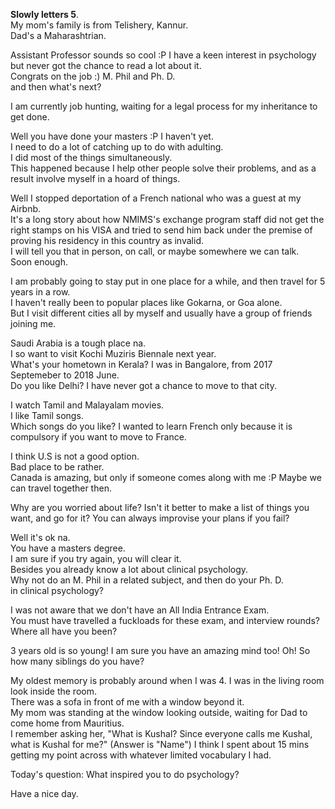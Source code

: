 **Slowly letters 5**.  
My mom's family is from Telishery, Kannur.  
Dad's a Maharashtrian.  

Assistant Professor sounds so cool :P
I have a keen interest in psychology but never got the chance to read a lot about it.  
Congrats on the job :)
M.  Phil and Ph.  D.  
and then what's next?

I am currently job hunting, waiting for a legal process for my inheritance to get done.  

Well you have done your masters :P I haven't yet.  
I need to do a lot of catching up to do with adulting.  
I did most of the things simultaneously.  
This happened because I help other people solve their problems, and as a result involve myself in a hoard of things.  

Well I stopped deportation of a French national who was a guest at my Airbnb.  
It's a long story about how NMIMS's exchange program staff did not get the right stamps on his VISA and tried to send him back under the premise of proving his residency in this country as invalid.  
I will tell you that in person, on call, or maybe somewhere we can talk.  
Soon enough.  

I am probably going to stay put in one place for a while, and then travel for 5 years in a row.  
I haven't really been to popular places like Gokarna, or Goa alone.  
But I visit different cities all by myself and usually have a group of friends joining me.  

Saudi Arabia is a tough place na.  
I so want to visit Kochi Muziris Biennale next year.  
What's your hometown in Kerala?
I was in Bangalore, from 2017 Septemeber to 2018 June.  
Do you like Delhi? I have never got a chance to move to that city.  

I watch Tamil and Malayalam movies.  
I like Tamil songs.  
Which songs do you like? I wanted to learn French only because it is compulsory if you want to move to France.  

I think U.S is not a good option.  
Bad place to be rather.  
Canada is amazing, but only if someone comes along with me :P
Maybe we can travel together then.  

Why are you worried about life? 
Isn't it better to make a list of things you want, and go for it?
You can always improvise your plans if you fail?

Well it's ok na.  
You have a masters degree.  
I am sure if you try again, you will clear it.  
Besides you already know a lot about clinical psychology.  
Why not do an M.  Phil in a related subject, and then do your Ph.  D.  
in clinical psychology? 

I was not aware that we don't have an All India Entrance Exam.  
You must have travelled a fuckloads for these exam, and interview rounds?
Where all have you been?

3 years old is so young! I am sure you have an amazing mind too!
Oh! So how many siblings do you have?

My oldest memory is probably around when I was 4. I was in the living room look inside the room.  
There was a sofa in front of me with a window beyond it.  
My mom was standing at the window looking outside, waiting for Dad to come home from Mauritius.  
I remember asking her, "What is Kushal? Since everyone calls me Kushal, what is Kushal for me?" (Answer is "Name") I think I spent about 15 mins getting my point across with whatever limited vocabulary I had.  

Today's question: What inspired you to do psychology?

Have a nice day.  

